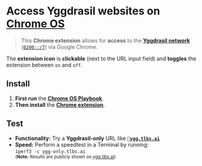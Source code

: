# Access Yggdrasil websites on [Chrome OS](https://www.google.com/chromebook/chrome-os)

> This **Chrome extension** allows for **access** to the **[Yggdrasil network](https://yggdrasil-network.github.io/)** ([`0200::/7`](https://yggdrasil-network.github.io/2018/07/28/addressing.html)) via Google Chrome.

The **extension icon** is **clickable** (next to the URL input field) and **toggles** the extension between `on` and `off`.

## Install

1. **First run** the **[Chrome OS Playbook](https://github.com/perguth/chromeos-playbook)**.
2. **Then install** the **[Chrome extension](https://chrome.google.com/webstore/detail/yggdrasil-via-%60localhost8/hcgljgobhoaeojnhikfmnhdpmgbmflec)**.

## Test

- **Functionality:** Try a **Yggdrasil-only** URL like **`🚀`[`ygg.tlbs.ai`](https://ygg-only.tlbs.ai)**
- **Speed:** Perform a speedtest in a Terminal by running:\
  `iperf3 -c ygg-only.tlbs.ai`\
    <sup>(**Note:** Results are publicly shown on [ygg.tlbs.ai](https://ygg.tlbs.ai))</sup>
